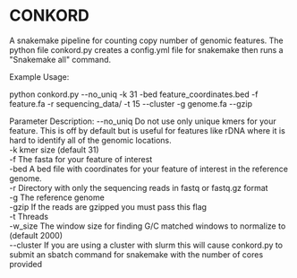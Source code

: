 # CONKORD
A snakemake pipeline for counting copy number of genomic features. The python file conkord.py creates a config.yml file for snakemake then runs a "Snakemake all" command.

Example Usage:

python conkord.py --no_uniq -k 31 -bed feature_coordinates.bed -f feature.fa -r sequencing_data/ -t 15 --cluster -g genome.fa --gzip  

Parameter Description:
--no_uniq  Do not use only unique kmers for your feature. This is off by default but is useful for features like rDNA where it is hard to identify all of the genomic locations.  
-k  kmer size (default 31)  
-f  The fasta for your feature of interest  
-bed  A bed file with coordinates for your feature of interest in the reference genome.  
-r  Directory with only the sequencing reads in fastq or fastq.gz format  
-g  The reference genome  
-gzip  If the reads are gzipped you must pass this flag  
-t  Threads  
-w_size  The window size for finding G/C matched windows to normalize to (default 2000)  
--cluster  If you are using a cluster with slurm this will cause conkord.py to submit an sbatch command for snakemake with the number of cores provided  
